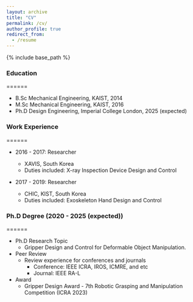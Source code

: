 ```yaml
---
layout: archive
title: "CV"
permalink: /cv/
author_profile: true
redirect_from:
  - /resume
---
```


{% include base_path %}

### Education
======
* B.Sc Mechanical Engineering, KAIST, 2014
* M.Sc Mechanical Engineering, KAIST, 2016
* Ph.D Design Engineering, Imperial College London, 2025 (expected)

### Work Experience
======
* 2016 - 2017: Researcher
  * XAVIS, South Korea
  * Duties included: X-ray Inspection Device Design and Control

* 2017 - 2019: Researcher
  * CHIC, KIST, South Korea
  * Duties included: Exoskeleton Hand Design and Control

### Ph.D Degree (2020 - 2025 (expected))
======
* Ph.D Research Topic
  * Gripper Design and Control for Deformable Object Manipulation.
* Peer Review
  * Review experience for conferences and journals
    * Conference: IEEE ICRA, IROS, ICMRE, and etc
    * Journal: IEEE RA-L
* Award
  * Gripper Design Award - 7th Robotic Grasping and Manipulation Competition (ICRA 2023)
